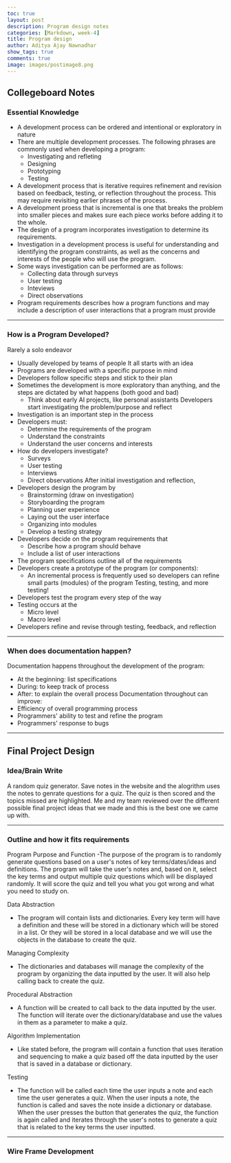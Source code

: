 ```yaml
---
toc: true
layout: post
description: Program design notes
categories: [Markdown, week-4]
title: Program design
author: Aditya Ajay Nawnadhar
show_tags: true
comments: true
image: images/postimage8.png
---
```


## Collegeboard Notes

### Essential Knowledge
- A development process can be ordered and intentional or exploratory in nature
- There are multiple development processes. The following phrases are commonly used when developing a program:
    - Investigating and refleting
    - Designing
    - Prototyping
    - Testing
- A development process that is iterative requires refinement and revision based on feedback, testing, or reflection throughout the process. This may require revisiting earlier phrases of the process.
- A development proess that is incremental is one that breaks the problem into smaller pieces and makes sure each piece works before adding it to the whole.
- The design of a program incorporates investigation to determine its requirements.
- Investigation in a development process is useful for understanding and identifying the program constraints, as well as the concerns and interests of the people who will use the program.
- Some ways investigation can be performed are as follows:
    - Collecting data through surveys
    - User testing
    - Inteviews
    - Direct observations
- Program requirements describes how a program functions and may include a description of user interactions that a program must provide

---

### How is a Program Developed?
Rarely a solo endeavor
- Usually developed by teams of people
It all starts with an idea
- Programs are developed with a specific purpose in mind
- Developers follow specific steps and stick to their plan
- Sometimes the development is more exploratory than anything, and the steps are dictated by what happens (both good and bad)
    - Think about early AI projects, like personal assistants
Developers start investigating the problem/purpose and reflect
- Investigation is an important step in the process
- Developers must:
    - Determine the requirements of the program
    - Understand the constraints
    - Understand the user concerns and interests
- How do developers investigate?
    - Surveys
    - User testing
    - Interviews
    - Direct observations
After initial investigation and reflection,
- Developers design the program by
    - Brainstorming (draw on investigation)
    - Storyboarding the program
    - Planning user experience
    - Laying out the user interface
    - Organizing into modules
    - Develop a testing strategy
- Developers decide on the program requirements that
    - Describe how a program should behave
    - Include a list of user interactions
- The program specifications outline all of the requirements
- Developers create a prototype of the program (or components):
    - An incremental process is frequently used so developers can refine small parts (modules) of the program
Testing, testing, and more testing!
- Developers test the program every step of the way
- Testing occurs at the
    - Micro level
    - Macro level
- Developers refine and revise through testing, feedback, and reflection

---

### When does documentation happen?
Documentation happens throughout the development of the program:
- At the beginning: list specifications
- During: to keep track of process
- After: to explain the overall process
Documentation throughout can improve:
- Efficiency of overall programming process
- Programmers' ability to test and refine the program
- Programmers' response to bugs

---

## Final Project Design

### Idea/Brain Write
A random quiz generator. Save notes in the website and the alogrithm uses the notes to genrate questions for a quiz. The quiz is then scored and the topics missed are highlighted.
Me and my team reviewed over the different possible final project ideas that we made and this is the best one we came up with.

---

### Outline and how it fits requirements
Program Purpose and Function
-The purpose of the program is to randomly generate questions based on a user's notes of key terms/dates/ideas and definitions. The program will take the user's notes and, based on it, select the key terms and output multiple quiz questions which will be displayed randomly. It will score the quiz and tell you what you got wrong and what you need to study on.

Data Abstraction
- The program will contain lists and dictionaries. Every key term will have a definition and these will be stored in a dictionary which will be stored in a list. Or they will be stored in a local database and we will use the objects in the database to create the quiz.

Managing Complexity
- The dictionaries and databases will manage the complexity of the program by organizing the data inputted by the user. It will also help calling back to create the quiz.

Procedural Abstraction
- A function will be created to call back to the data inputted by the user. The function will iterate over the dictionary/database and use the values in them as a parameter to make a quiz.

Algorithm Implementation
- Like stated before, the program will contain a function that uses iteration and sequencing to make a quiz based off the data inputted by the user that is saved in a database or dictionary.

Testing
- The function will be called each time the user inputs a note and each time the user generates a quiz. When the user inputs a note, the function is called and saves the note inside a dictionary or database. When the user presses the button that generates the quiz, the function is again called and iterates through the user's notes to generate a quiz that is related to the key terms the user inputted.

---

### Wire Frame Development